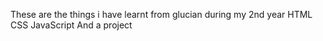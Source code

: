 These are the things i have learnt from glucian during my 2nd year
HTML
CSS
JavaScript
And a project
